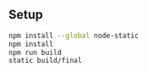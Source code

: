 Setup
-----

```bash
npm install --global node-static
npm install
npm run build
static build/final
```
